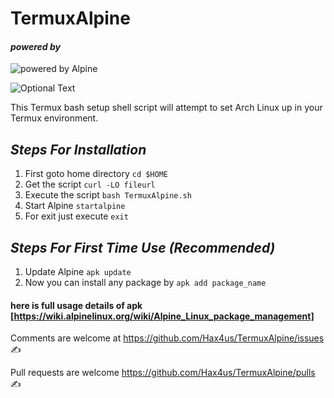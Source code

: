 # TermuxAlpine

#### _powered by_

![powered by Alpine](../master/docs/images/alpinelinux-logo.svg)

![Optional Text](../master/docs/images/ss.png)


This Termux bash setup shell script will attempt to set Arch Linux up in your Termux environment.

## _Steps For Installation_
1. First goto home directory
`cd $HOME`
2. Get the script
`curl -LO fileurl`
3. Execute the script
`bash TermuxAlpine.sh`
4. Start Alpine
`startalpine`
5. For exit just execute
`exit`

## _Steps For First Time Use (Recommended)_
1. Update Alpine
`apk update`
2. Now you can install any package by
`apk add package_name`

#### here is full usage details of apk [https://wiki.alpinelinux.org/wiki/Alpine_Linux_package_management]

Comments are welcome at https://github.com/Hax4us/TermuxAlpine/issues ✍

Pull requests are welcome https://github.com/Hax4us/TermuxAlpine/pulls ✍
